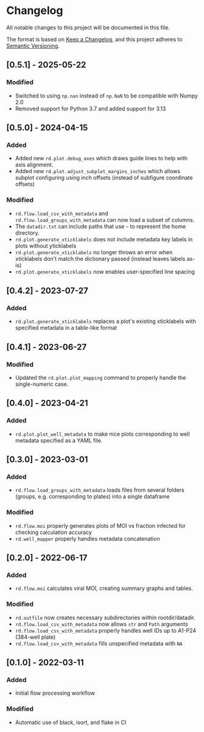 # Changelog
All notable changes to this project will be documented in this file.

The format is based on [Keep a Changelog](https://keepachangelog.com/en/1.0.0/),
and this project adheres to [Semantic Versioning](https://semver.org/spec/v2.0.0.html).

## [0.5.1] - 2025-05-22
### Modified
- Switched to using `np.nan` instead of `np.NaN` to be compatible with Numpy 2.0
- Removed support for Python 3.7 and added support for 3.13

## [0.5.0] - 2024-04-15
### Added
- Added new `rd.plot.debug_axes` which draws guide lines to help with axis alignment.
- Added new `rd.plot.adjust_subplot_margins_inches` which allows subplot configuring
  using inch offsets (instead of subfigure coordinate offsets)

### Modified
- `rd.flow.load_csv_with_metadata` and
  `rd.flow.load_groups_with_metadata` can now load a subset of columns.
- The `datadir.txt` can include paths that use `~` to represent the home directory.
- `rd.plot.generate_xticklabels` does not include metadata key labels in plots without yticklabels
- `rd.plot.generate_xticklabels` no longer throws an error when xticklabels don't match the dictionary passed (instead leaves labels as-is)
- `rd.plot.generate_xticklabels` now enables user-specified line spacing

## [0.4.2] - 2023-07-27
### Added
- `rd.plot.generate_xticklabels` replaces a plot's existing xticklabels with specified metadata in a table-like format

## [0.4.1] - 2023-06-27
### Modified
- Updated the `rd.plot.plot_mapping` command to properly handle the single-numeric case.

## [0.4.0] - 2023-04-21
### Added
- `rd.plot.plot_well_metadata` to make nice plots corresponding to well metadata specified as a YAML file.

## [0.3.0] - 2023-03-01
### Added
- `rd.flow.load_groups_with_metadata` loads files from several folders (groups, e.g. corresponding to plates) into a single dataframe
### Modified
- `rd.flow.moi` properly generates plots of MOI vs fraction infected for checking calculation accuracy
- `rd.well_mapper` properly handles metadata concatenation

## [0.2.0] - 2022-06-17
### Added
- `rd.flow.moi` calculates viral MOI, creating summary graphs and tables.
### Modified
- `rd.outfile` now creates necessary subdirectories within rootdir/datadir.
- `rd.flow.load_csv_with_metadata` now allows `str` and `Path` arguments
- `rd.flow.load_csv_with_metadata` properly handles well IDs up to A1-P24 (384-well plate)
- `rd.flow.load_csv_with_metadata` fills unspecified metadata with `NA`

## [0.1.0] - 2022-03-11
### Added
- Initial flow processing workflow
### Modified
- Automatic use of black, isort, and flake in CI
